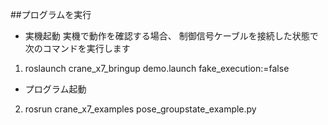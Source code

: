 ##プログラムを実行
 * 実機起動 実機で動作を確認する場合、 制御信号ケーブルを接続した状態で次のコマンドを実行します
1. roslaunch crane_x7_bringup demo.launch fake_execution:=false
 * プログラム起動
2. rosrun crane_x7_examples pose_groupstate_example.py
